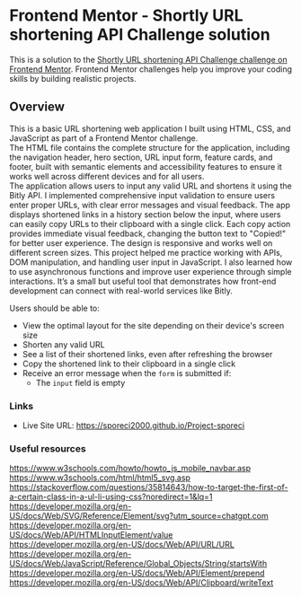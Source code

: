 # Frontend Mentor - Shortly URL shortening API Challenge solution

This is a solution to the [Shortly URL shortening API Challenge challenge on Frontend Mentor](https://www.frontendmentor.io/challenges/url-shortening-api-landing-page-2ce3ob-G). Frontend Mentor challenges help you improve your coding skills by building realistic projects. 

## Overview
This is a basic URL shortening web application I built using HTML, CSS, and JavaScript as part of a Frontend Mentor challenge.  
The HTML file contains the complete structure for the application, including the navigation header, hero section, URL input form, feature cards, and footer, built with semantic elements and accessibility features to ensure it works well across different devices and for all users.  
The application allows users to input any valid URL and shortens it using the Bitly API. I implemented comprehensive input validation to ensure users enter proper URLs, with clear error messages and visual feedback. The app displays shortened links in a history section below the input, where users can easily copy URLs to their clipboard with a single click. Each copy action provides immediate visual feedback, changing the button text to "Copied!" for better user experience.
The design is responsive and works well on different screen sizes. This project helped me practice working with APIs, DOM manipulation, and handling user input in JavaScript. I also learned how to use asynchronous functions and improve user experience through simple interactions. It’s a small but useful tool that demonstrates how front-end development can connect with real-world services like Bitly.

Users should be able to:

- View the optimal layout for the site depending on their device's screen size
- Shorten any valid URL
- See a list of their shortened links, even after refreshing the browser
- Copy the shortened link to their clipboard in a single click
- Receive an error message when the `form` is submitted if:
  - The `input` field is empty



### Links

- Live Site URL: https://sporeci2000.github.io/Project-sporeci 



### Useful resources

https://www.w3schools.com/howto/howto_js_mobile_navbar.asp
https://www.w3schools.com/html/html5_svg.asp  
https://stackoverflow.com/questions/35814643/how-to-target-the-first-of-a-certain-class-in-a-ul-li-using-css?noredirect=1&lq=1 
https://developer.mozilla.org/en-US/docs/Web/SVG/Reference/Element/svg?utm_source=chatgpt.com 
https://developer.mozilla.org/en-US/docs/Web/API/HTMLInputElement/value 
https://developer.mozilla.org/en-US/docs/Web/API/URL/URL 
https://developer.mozilla.org/en-US/docs/Web/JavaScript/Reference/Global_Objects/String/startsWith 
https://developer.mozilla.org/en-US/docs/Web/API/Element/prepend 
https://developer.mozilla.org/en-US/docs/Web/API/Clipboard/writeText 



